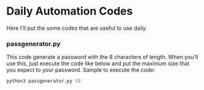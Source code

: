 # Daily Automation Codes
Here I'll put the some codes that are useful to use daily.

### passgenerator.py
This code generate a password with the 8 characters of length. When you'll use this, just execute the code like below and put the maximum size that you expect to your password.
Sample to execute the code:

```python
python3 passgenerator.py 18
```
